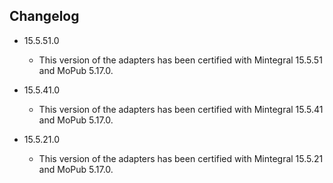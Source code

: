 ## Changelog
  * 15.5.51.0
    * This version of the adapters has been certified with Mintegral 15.5.51 and MoPub 5.17.0.

  * 15.5.41.0
    * This version of the adapters has been certified with Mintegral 15.5.41 and MoPub 5.17.0.

  * 15.5.21.0
    * This version of the adapters has been certified with Mintegral 15.5.21 and MoPub 5.17.0.

